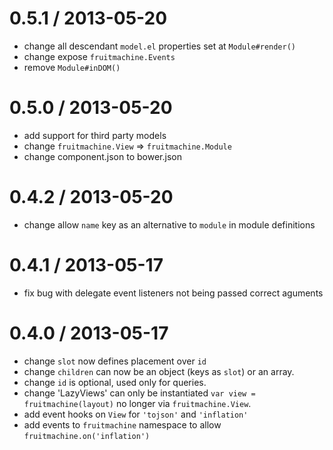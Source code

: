 0.5.1 / 2013-05-20
==================

  * change all descendant `model.el` properties set at `Module#render()`
  * change expose `fruitmachine.Events`
  * remove `Module#inDOM()`

0.5.0 / 2013-05-20
==================

  * add support for third party models
  * change `fruitmachine.View` => `fruitmachine.Module`
  * change component.json to bower.json

0.4.2 / 2013-05-20
==================

  * change allow `name` key as an alternative to `module` in module definitions

0.4.1 / 2013-05-17
==================

  * fix bug with delegate event listeners not being passed correct aguments

0.4.0 / 2013-05-17
==================

  * change `slot` now defines placement over `id`
  * change `children` can now be an object (keys as `slot`) or an array.
  * change `id` is optional, used only for queries.
  * change 'LazyViews' can only be instantiated `var view = fruitmachine(layout)` no longer via `fruitmachine.View`.
  * add event hooks on `View` for `'tojson'` and `'inflation'`
  * add events to `fruitmachine` namespace to allow `fruitmachine.on('inflation')`